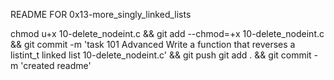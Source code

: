 README FOR 0x13-more_singly_linked_lists

chmod u+x 10-delete_nodeint.c && git add --chmod=+x 10-delete_nodeint.c && git commit -m 'task 101 Advanced Write a function that reverses a listint_t linked list 10-delete_nodeint.c' && git push
git add . && git commit -m 'created readme'